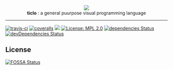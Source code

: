 <p align="center">
  <img src ="https://ticlo.github.io/ticlo/assets/ticlo-icon.svg" />
  <br/>
  <b>ticlo</b> : a general puurpose visual programming language
</p>

___

<a href='https://travis-ci.com/ticlo/ticlo'><img src="https://travis-ci.com/ticlo/ticlo.svg?branch=master" title="travis-ci"></a>
<a href='https://coveralls.io/github/ticlo/ticlo'><img src='https://coveralls.io/repos/github/ticlo/ticlo/badge.svg?branch=master&service=github' title="coveralls"/></a>
<a href="https://app.fossa.io/projects/git%2Bgithub.com%2Fticlo%2Fticlo?ref=badge_shield" alt="FOSSA Status"><img src="https://app.fossa.io/api/projects/git%2Bgithub.com%2Fticlo%2Fticlo.svg?type=shield"/></a>
[![License: MPL 2.0](https://img.shields.io/badge/License-MPL%202.0-blue.svg)](https://opensource.org/licenses/MPL-2.0)
[![dependencies Status](https://david-dm.org/ticlo/ticlo/status.svg)](https://david-dm.org/ticlo/ticlo) [![devDependencies Status](https://david-dm.org/ticlo/ticlo/dev-status.svg)](https://david-dm.org/ticlo/ticlo?type=dev)



## License
[![FOSSA Status](https://app.fossa.io/api/projects/git%2Bgithub.com%2Fticlo%2Fticlo.svg?type=large)](https://app.fossa.io/projects/git%2Bgithub.com%2Fticlo%2Fticlo?ref=badge_large)